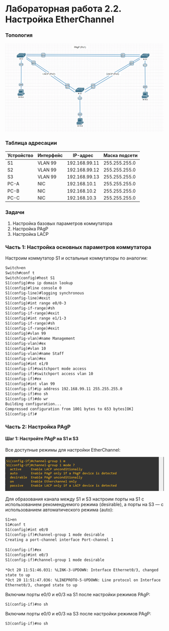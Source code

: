 # Лабораторная работа 2.2. Настройка EtherChannel
### Топология

![](https://github.com/alexander-ru/otus/blob/main/lab_2.2%20(EtherChannel)/topology.png)

### Таблица адресации
Устройство    | Интерфейс     | IP-адрес        | Маска подсети
------------- | ------------- | ----------------| ------------------
S1            | VLAN 99       | 192.168.99.11   | 255.255.255.0
S2            | VLAN 99       | 192.168.99.12   | 255.255.255.0
S3            | VLAN 99       | 192.168.99.13   | 255.255.255.0
PC-A          | NIC           | 192.168.10.1    | 255.255.255.0
PC-B          | NIC           | 192.168.10.2    | 255.255.255.0
PC-C          | NIC           | 192.168.10.3    | 255.255.255.0

### Задачи
1. Настройка базовых параметров коммутатора
2. Настройка PAgP
3. Настройка LACP
### Часть 1: Настройка основных параметров коммутатора
Настроим коммутатор S1 и остальные коммутаторы по аналогии:
```
Switch>en
Switch#conf t
Switch(config)#host S1
S1(config)#no ip domain lookup
S1(config)#line console 0
S1(config-line)#logging synchronous
S1(config-line)#exit
S1(config)#int range e0/0-3
S1(config-if-range)#sh
S1(config-if-range)#exit
S1(config)#int range e1/1-3
S1(config-if-range)#sh
S1(config-if-range)#exit
S1(config)#vlan 99
S1(config-vlan)#name Management
S1(config-vlan)#ex
S1(config)#vlan 10
S1(config-vlan)#name Staff
S1(config-vlan)#ex
S1(config)#int e1/0
S1(config-if)#switchport mode access
S1(config-if)#switchport access vlan 10
S1(config-if)#ex
S1(config)#int vlan 99
S1(config-if)#ip address 192.168.99.11 255.255.255.0
S1(config-if)#no sh
S1(config-if)#do wr
Building configuration...
Compressed configuration from 1001 bytes to 653 bytes[OK]
S1(config-if)#
```
### Часть 2: Настройка PAgP
#### Шаг 1: Настройте PAgP на S1 и S3
Все доступные режимы для настройки EtherChannel:

![](https://github.com/alexander-ru/otus/blob/main/lab_2.2%20(EtherChannel)/etherchannel_mode.png)

Для образования канала между S1 и S3 настроим порты на S1 с использованием рекомендуемого режима (desirable), а порты на S3 — с использованием автоматического режима (auto):
```
S1>en
S1#conf t
S1(config)#int e0/0
S1(config-if)#channel-group 1 mode desirable
Creating a port-channel interface Port-channel 1

S1(config-if)#ex
S1(config)#int e0/3
S1(config-if)#channel-group 1 mode desirable

*Oct 20 11:51:46.031: %LINK-3-UPDOWN: Interface Ethernet0/3, changed state to up
*Oct 20 11:51:47.036: %LINEPROTO-5-UPDOWN: Line protocol on Interface Ethernet0/3, changed state to up
```
Включим порты e0/0 и e0/3 на S1 после настройки режимов PAgP:
```
S1(config-if)#no sh
```
Включим порты e0/0 и e0/3 на S3 после настройки режимов PAgP:
```
S3(config-if)#no sh
```

